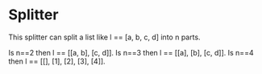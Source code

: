 # Splitter
This splitter can split a list like l == [a, b, c, d] into n parts.

Is n==2 then l == [[a, b], [c, d]].
Is n==3 then l == [[a], [b], [c, d]].
Is n==4 then l == [[], [1], [2], [3], [4]].

